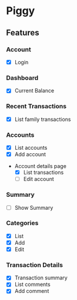 # Piggy

## Features

### Account

- [x] Login

### Dashboard

- [x] Current Balance

### Recent Transactions

- [x] List family transactions

### Accounts

- [x] List accounts
- [x] Add account
- Account details page
  - [x] List transactions
  - [ ] Edit account

### Summary

- [ ] Show Summary

### Categories

- [x] List
- [x] Add
- [x] Edit

### Transaction Details

- [x] Transaction summary
- [x] List comments
- [x] Add comment
